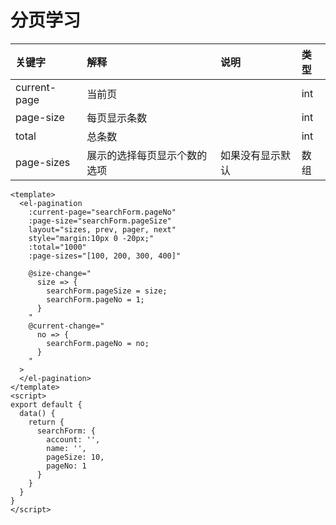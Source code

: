 # 分页学习


关键字|解释|说明|类型
:---|:---|:---|:---
current-page| 当前页 |  | int
page-size| 每页显示条数 |  | int
total| 总条数 |  | int
page-sizes| 展示的选择每页显示个数的选项 | 如果没有显示默认 | 数组
```vue
<template>
  <el-pagination
    :current-page="searchForm.pageNo"
    :page-size="searchForm.pageSize"
    layout="sizes, prev, pager, next"
    style="margin:10px 0 -20px;"
    :total="1000"
    :page-sizes="[100, 200, 300, 400]"

    @size-change="
      size => {
        searchForm.pageSize = size;
        searchForm.pageNo = 1;
      }
    "
    @current-change="
      no => {
        searchForm.pageNo = no;
      }
    "
  >
  </el-pagination>
</template>
<script>
export default {
  data() {
    return {
      searchForm: {
        account: '',
        name: '',
        pageSize: 10,
        pageNo: 1
      }
    }
  }
}
</script>
```
        
